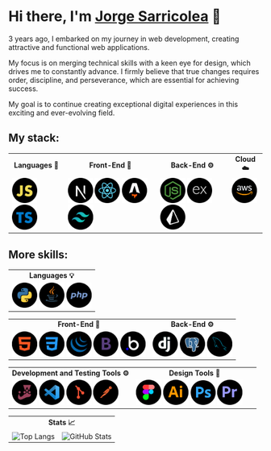 # Hi there, I'm [Jorge Sarricolea](https://jorgesarricolea.com) 👋

3 years ago, I embarked on my journey in web development, creating attractive and functional web applications.

My focus is on merging technical skills with a keen eye for design, which drives me to constantly advance. I firmly believe that true changes requires order, discipline, and perseverance, which are essential for achieving success.

My goal is to continue creating exceptional digital experiences in this exciting and ever-evolving field.

## My stack:

<table>
  <tr>
    <td align="center"><strong>Languages 🌟</strong></td>
    <td align="center"><strong>Front-End 🎨</strong></td>
    <td align="center"><strong>Back-End ⚙️</strong></td>
    <td align="center"><strong>Cloud ☁️</strong></td>
  </tr>
  <tr>
    <td valign="top">
      <img src="assets/javascript-icon.png" alt="js logo" width="50">  
      <img src="assets/typescript-icon.png" alt="typescript logo" width="50">  
    </td>
    <td valign="top">
      <img src="assets/nextjs-icon.png" alt="nextjs logo" width="50">
      <img src="assets/reactjs-icon.png" alt="react logo" width="50">
      <img src="assets/astro-icon.png" alt="astro logo" width="50">
      <img src="assets/tailwindcss-icon.png" alt="tailwindcss logo" width="50">
    </td>
    <td valign="top">
      <img src="assets/nodejs-icon.png" alt="nodejs logo" width="50">
      <img src="assets/express-icon.png" alt="ex logo" width="50">
      <img src="assets/prisma-icon.png" alt="prisma logo" width="50">
    </td>
    <td valign="top">
      <img src="assets/aws-icon.png" alt="aws logo" width="50">
    </td>
  </tr>
</table>

## More skills:

<table>
  <tr>
    <td align="center"><strong>Languages 💡</strong></td>
  </tr>
  <td valign="top">
    <img src="assets/python-icon.png" alt="python logo" width="50">  
    <img src="assets/java-icon.png" alt="ts logo" width="50">  
    <img src="assets/php-icon.png" alt="ts logo" width="50">
    </td>
</table>

<table>
  <tr>
    <td align="center"><strong>Front-End 🎨</strong></td>
    <td align="center"><strong>Back-End ⚙️</strong></td>
  </tr>
  <tr>
    <td valign="top">
      <img src="assets/html-icon.png" alt="html logo" width="50">
      <img src="assets/css-icon.png" alt="css logo" width="50">
      <img src="assets/jquery-icon.png" alt="jquery logo" width="50">
      <img src="assets/boostrap-icon.png" alt="boostrap logo" width="50">
      <img src="assets/bubbleio-icon.png" alt="bl logo" width="50">
    </td>
    <td valign="top">
      <img src="assets/django-icon.png" alt="django logo" width="50">
      <img src="assets/postgresql-icon.png" alt="aws logo" width="50">
      <img src="assets/mysql-icon.png" alt="mysql logo" width="50">
    </td>
  </tr>
</table>

<table>
  <tr>
    <td align="center" style="width: 50%;"><strong>Development and Testing Tools ⚙️</strong></td>
    <td align="center" style="width: 50%;"><strong>Design Tools 🎨</strong></td>
  </tr>
  <tr>
    <td valign="top" style="width: 50%;">
      <img src="assets/jest-icon.png" alt="jest logo" width="50">
      <img src="assets/vscode-icon.png" alt="vscode logo" width="50">
      <img src="assets/git-icon.png" alt="git logo" width="50">
      <img src="assets/postman-icon.png" alt="postman logo" width="50">
    </td>
    <td valign="top" style="width: 50%;">
      <img src="assets/figma-icon.png" alt="figma logo" width="50">
      <img src="assets/illustrator-icon.png" alt="illustrator logo" width="50">
      <img src="assets/photoshop-icon.png" alt="photoshop logo" width="50">
      <img src="assets/premiere-icon.png" alt="premiere-pro logo" width="50">
    </td>
  </tr>
</table>


<table>
  <tr>
    <td colspan="2" align="center"><strong>Stats 📈</strong></td>
  </tr>
  <tr>
    <td valign="top">
      <img src="https://github-readme-stats.vercel.app/api/top-langs/?username=JorgeSarricolea&theme=dark&layout=compact" alt="Top Langs" />
    </td>
    <td valign="top">
      <img src="https://github-readme-stats.vercel.app/api/?username=JorgeSarricolea&theme=dark" alt="GitHub Stats" />
    </td>
  </tr>
</table>




